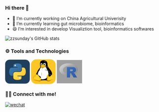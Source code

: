### Hi there 👋


- 🔭 I’m currently working on China Agricultural Univerisity
- 🌱 I’m currently learning gut microbiome, bioinformatics
- 😄 I’m interested in develop Visualiztion tool, bioinformatics softwares

![zzsunday's GitHub stats](https://github-readme-stats.vercel.app/api?username=zzsunday&show_icons=true&theme=radical)


### ⚙️ Tools and Technologies

<p align="left">
<!--   -->
<img align="center" src="assets/python.svg" alt="python"/>
<img align="center" src="assets/linux.svg" alt="linux"/>
 <img align="center" src="assets/R.png" alt="R"/>
</p>


### 🤝🏻 Connect with me!

[![wechat](https://img.shields.io/badge/sunday-微信公众号-important)](https://github.com/zzsunday/zzsunday/blob/main/assets/wechat.jpg) 


